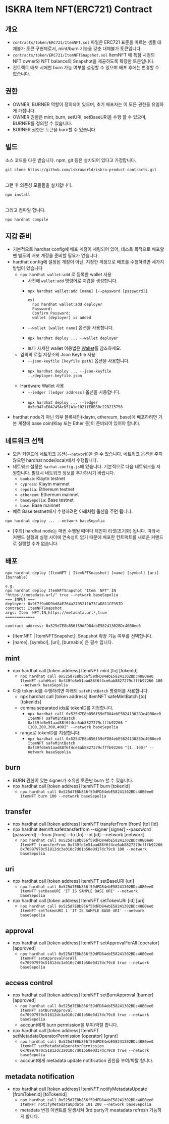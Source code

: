 # ISKRA Item NFT(ERC721) Contract

## 개요
- `contracts/token/ERC721/ItemNFT.sol` 파일은 ERC721 표준을 따르는 샘플 대체불가 토큰 구현체로서, mint/burn 기능을 갖춘 대체불가 토큰입니다.
- `contracts/token/ERC721/ItemNFTSnapshot.sol` ItemNFT 에 특점 시점의 NFT owner와 NFT balance의 Snapshot을 제공하도록 확장한 토큰입니다.
- 컨트랙트 배포 시에만 burn 가능 여부를 설정할 수 있으며 배포 후에는 변경할 수 없습니다.

## 권한
- OWNER, BURNER 역할이 정의되어 있으며, 초기 배포자는 이 모든 권한을 유일하게 가집니다.
- OWNER 권한은 mint, burn, setURI, setBaseURI을 수행 할 수 있으며, BURNER를 정의할 수 있습니다.
- BURNER 권한은 토큰을 burn할 수 있습니다.

## 빌드
소스 코드를 다운 받습니다. npm, git 등은 설치되어 있다고 가정합니다.
```
git clone https://github.com/iskraworld/iskra-product-contracts.git
```
<br>
그런 후 의존성 모듈들을 설치합니다.

```
npm install
```
<br>
그리고 컴파일 합니다.

```
npx hardhat compile
```

## 지갑 준비
- 기본적으로 hardhat config에 배포 계정이 세팅되어 있어, 테스트 목적으로 배포할 땐 별도의 배포 계정을 준비할 필요가 없습니다.
- hardhat config에 설정된 계정이 아닌, 지정한 계정으로 배포를 수행하려면 세가지 방법이 있습니다
    - `npx hardhat wallet:add` 로 등록한 wallet 사용
        - 사전에  `wallet:add` 명령어로 지갑을 생성합니다.
        - ```
          npx hardhat wallet:add [name] [--password [password]]

          ex)
            npx hardhat wallet:add deployer
            Password:
            Confirm Password:
            wallet [deployer] is added
          ```
        - `--wallet [wallet name]` 옵션을 사용합니다.
        - ```
          npx hardhat deploy ... --wallet deployer
          ```
        - 보다 자세한 wallet 이용법은 [Wallet](wallet.md)를 참조하세요.
    - 임의의 로컬 저장소의 Json Keyfile 사용
        - `--json-keyfile [keyfile path]` 옵션을 사용합니다.
        - ```
          npx hardhat deploy ... --json-keyfile ../deployer.keyfile.json
          ```
    - Hardware Wallet 사용
        - `--ledger [ledger address]` 옵션을 사용합니다.
        - ```
          npx hardhat deploy ... --ledger 0x3e947aE0A245AcD51A1e1021fE8B50c22D215758
          ```
- hardhat node가 아닌 외부 블록체인(klaytn, ethereum, base)에 배포하려면 기본 계정에 base coin(Klay 또는 Ether 등)이 준비되어 있어야 합니다.


## 네트워크 선택
- 모든 커맨드에 네트워크 옵션(`--network`)을 줄 수 있습니다. 네트워크 옵션을 주지 않으면 hardhat node(local)에서 수행됩니다.
- 네트워크 설정은 `harhat.config.js`에 있습니다. 기본적으로 다음 네트워크를 지원합니다. 필요시 네트워크 정보를 추가하시기 바랍니다.
    - `baobab`: Klaytn testnet
    - `cypress`: Klaytn mainnet
    - `sepolia`: Ethereum testnet
    - `ethereum`: Ethereum mainnet
    - `baseSepolia`: Base testnet
    - `base`: Base mainnet
- 예로 Base testnet에서 수행하려면 아래처럼 옵션을 주면 됩니다.

```
npx hardhat deploy ... --network baseSepolia
```
- [주의] hardhat node는 매번 수행될 때마다 체인이 리셋(초기화) 됩니다. 따라서 커맨드 실행과 실행 사이에 연속성이 없기 때문에 배포한 컨트랙트를 새로운 커맨드로 실행할 수가 없습니다.

## 배포
```
npx hardhat deploy [ItemNFT | ItemNFTSnapshot] [name] [symbol] [uri] [burnable]

e.g.
npx hardhat deploy ItemNFTSnapshot "Item  NFT" IN "https://metadata.url/" true --network baseSepolia
=== INPUT ===
deployer: 0x9f7f9a6D9bd84E764a2705211b73CaD811CE357D
contract: ItemNFTSnapshot
args: Item  NFT,IN,https://metadata.url/,true
=============

contract address: 0x525d7E8b856f59dFD84ebE58241302BDc40B0ee0
```
- [ItemNFT | ItemNFTSnapshot]: Snapshot 확장 기능 여부를 선택합니다.
- [name], [symbol], [uri], [burnable] 은 필수 입니다.

## mint
- npx hardhat call [token address] ItemNFT mint [to] [tokenId]
  - `npx hardhat call 0x525d7E8b856f59dFD84ebE58241302BDc40B0ee0 ItemNFT safeMint 0xf39fd6e51aad88f6f4ce6ab8827279cfffb92266 100 --network baseSepolia`
- 다중 token id를 수행하려면 아래의 `safeMintBatch` 명령어를 사용합니다.
  - npx hardhat call [token address] ItemNFT safeMintBatch [to] [tokenIds]
  - comma separated ids로 tokenID를 지정합니다.
    - `npx hardhat call 0x525d7E8b856f59dFD84ebE58241302BDc40B0ee0 ItemNFT safeMintBatch 0xf39fd6e51aad88f6f4ce6ab8827279cfffb92266 "[100,200,300,400]" --network baseSepolia`
  - range로 tokenID를 지정합니다.
      - `npx hardhat call 0x525d7E8b856f59dFD84ebE58241302BDc40B0ee0 ItemNFT safeMintBatch 0xf39fd6e51aad88f6f4ce6ab8827279cfffb92266 "[1..100]" --network baseSepolia`

## burn
- BURN 권한이 있는 signer가 소유한 토큰만 burn 할 수 있습니다.
- npx hardhat call [token address] ItemNFT burn [tokenId]
  - `npx hardhat call 0x525d7E8b856f59dFD84ebE58241302BDc40B0ee0 ItemNFT burn 100 --network baseSepolia`

## transfer
- npx hardhat call [token address] ItemNFT transferFrom [from] [to] [id]
- npx hardhat itemnft:safetransferfrom --signer [signer] --password [password] --from [from] --to [to] --id [id] --network [network]
  - `npx hardhat call 0x525d7E8b856f59dFD84ebE58241302BDc40B0ee0 ItemNFT transferFrom 0xf39fd6e51aad88f6f4ce6ab8827279cfffb92266 0x70997970c51812dc3a010c7d01b50e0d17dc79c8 100 --network baseSepolia`

## uri
- npx hardhat call [token address] ItemNFT setBaseURI [uri]
  - `npx hardhat call 0x525d7E8b856f59dFD84ebE58241302BDc40B0ee0 ItemNFT setBaseURI 'IT IS SAMPLE BASE URI' --network baseSepolia`
- npx hardhat call [token address] ItemNFT setTokenURI [id] [uri]
  - `npx hardhat call 0x525d7E8b856f59dFD84ebE58241302BDc40B0ee0 ItemNFT setTokenURI 1 'IT IS SAMPLE BASE URI' --network baseSepolia`

## approval
- npx hardhat call [token address] ItemNFT setApprovalForAll [operator] [approved]
  - `npx hardhat call 0x525d7E8b856f59dFD84ebE58241302BDc40B0ee0 ItemNFT setApprovalForAll 0x70997970c51812dc3a010c7d01b50e0d17dc79c8 true --network baseSepolia`

## access control
- npx hardhat call [token address] ItemNFT setBurnApproval [burner] [approved]
  - `npx hardhat call 0x525d7E8b856f59dFD84ebE58241302BDc40B0ee0 ItemNFT setBurnApproval 0x70997970c51812dc3a010c7d01b50e0d17dc79c8 true --network baseSepolia`
  - account에게 burn permission을 부여/박탈 합니다.
- npx hardhat call [token address] ItemNFT setMetadataOperatorPermission [operator] [grant]
    - `npx hardhat call 0x525d7E8b856f59dFD84ebE58241302BDc40B0ee0 ItemNFT setMetadataOperatorPermission 0x70997970c51812dc3a010c7d01b50e0d17dc79c8 true --network baseSepolia`
    - account에게 metadata update notification 권한을 부여/박탈 합니다.

## metadata notification
- npx hardhat call [token address] ItemNFT notifyMetadataUpdate [fromTokenId] [toTokenId]
    - `npx hardhat call 0x525d7E8b856f59dFD84ebE58241302BDc40B0ee0 ItemNFT notifyMetadataUpdate 101 200 --network baseSepolia`
    - metadata 변경 이벤트를 발생시켜 3rd party가 meatadata refresh 가능하게 합니다.
